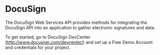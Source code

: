 DocuSign
========

The DocuSign Web Services API provides methods for integrating the DocuSign 
API into an application to gather electronic signatures and data.

To get started, go to DocuSign DevCenter (http://www.docusign.com/devcenter/)
and set up a Free Demo Account and credentials for your project.

